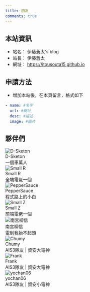```yaml
---
title: 朋友
comments: true
---
```


## 本站資訊
- 站名： 伊藤蒼太's blog
- 站長： 伊藤蒼太
- 網址： https://itousouta15.github.io

## 申請方法
- 增加本站後，在本頁留言，格式如下

~~~yml
- name: #名字
  url: #網址
  desc: #描述
  image: #圖片
~~~

## 夥伴們
<div class="friend-wrap">
  <div class="friend-item-wrap">
    <a href="https://d-sketon.github.io/" rel="external nofollow noopener noreferrer" target="_blank"></a>
    <div class="friend-icon-wrap">
      <div class="friend-icon">
        <img data-src="https://d-sketon.github.io/avatar/avatar.webp" data-sizes="auto" alt="D-Sketon" class="lazyautosizes lazyloaded" sizes="70px" src="https://d-sketon.github.io/avatar/avatar.webp">
      </div>
    </div>
    <div class="friend-info-wrap">
      <div class="friend-name">D-Sketon</div>
      <div class="friend-desc">一個車萬人</div>
    </div>
  </div>
  <div class="friend-item-wrap">
    <a href="https://smallr-portfolio.vercel.app/en" rel="external nofollow noopener noreferrer" target="_blank"></a>
    <div class="friend-icon-wrap">
      <div class="friend-icon">
        <img data-src="/img/smallR.webp" data-sizes="auto" alt="Small R" class="lazyautosizes lazyloaded" sizes="70px" src="/img/smallR.webp">
      </div>
    </div>
    <div class="friend-info-wrap">
      <div class="friend-name">Small R</div>
      <div class="friend-desc">全端電佬一個</div>
    </div>
  </div>
  <div class="friend-item-wrap">
    <a href="https://peppersauce0712.github.io/" rel="external nofollow noopener noreferrer" target="_blank"></a>
    <div class="friend-icon-wrap">
      <div class="friend-icon">
        <img data-src="/img/3.webp" data-sizes="auto" alt="PepperSauce" class="lazyautosizes lazyloaded" sizes="70px" src="/img/3.webp">
      </div>
    </div>
    <div class="friend-info-wrap">
      <div class="friend-name">PepperSauce</div>
      <div class="friend-desc">程式路上的小白</div>
    </div>
  </div>
    <div class="friend-item-wrap">
      <a href="https://yuzen9622.github.io/" rel="external nofollow noopener noreferrer" target="_blank"></a>
      <div class="friend-icon-wrap">
        <div class="friend-icon">
          <img data-src="/img/smallZ.webp" data-sizes="auto" alt="Small Z" class="lazyautosizes lazyloaded" sizes="70px" src="/img/smallZ.webp">
        </div>
      </div>
      <div class="friend-info-wrap">
        <div class="friend-name">Small Z</div>
        <div class="friend-desc">前端電佬一個</div>
      </div>
    </div>
    <div class="friend-item-wrap">
      <a href="https://nangong5421.github.io/" rel="external nofollow noopener noreferrer" target="_blank"></a>
      <div class="friend-icon-wrap">
        <div class="friend-icon">
          <img data-src="/img/南宮.webp" data-sizes="auto" alt="南宮柳信" class="lazyautosizes lazyloaded" sizes="70px" src="/img/南宮.webp">
        </div>
      </div>
      <div class="friend-info-wrap">
        <div class="friend-name">南宮柳信</div>
        <div class="friend-desc">電到我抬不起頭</div>
      </div>
    </div>
      <div class="friend-item-wrap">
      <a href="https://nangong5421.github.io/" rel="external nofollow noopener noreferrer" target="_blank"></a>
      <div class="friend-icon-wrap">
        <div class="friend-icon">
          <img data-src="https://blog.chummydns.com/images/me.png" data-sizes="auto" alt="Chumy" class="lazyautosizes lazyloaded" sizes="70px" src="https://blog.chummydns.com/images/me.png">
        </div>
      </div>
      <div class="friend-info-wrap">
        <div class="friend-name">Chumy</div>
        <div class="friend-desc">AIS3隊友 | 資安大電神</div>
     </div>
    </div>
      <div class="friend-item-wrap">
      <a href="https://frankk.uk/" rel="external nofollow noopener noreferrer" target="_blank"></a>
      <div class="friend-icon-wrap">
        <div class="friend-icon">
          <img data-src="/img/frank.webp" data-sizes="auto" alt="Frank" class="lazyautosizes lazyloaded" sizes="70px" src="/img/frank.webp">
        </div>
      </div>
      <div class="friend-info-wrap">
        <div class="friend-name">Frank</div>
        <div class="friend-desc">AIS3隊友 | 資安大電神</div>
      </div>
    </div>
      <div class="friend-item-wrap">
      <a href="https://yochan06.github.io/" rel="external nofollow noopener noreferrer" target="_blank"></a>
      <div class="friend-icon-wrap">
        <div class="friend-icon">
          <img data-src="https://yochan06.github.io/images/132590659.png" data-sizes="auto" alt="yochan06" class="lazyautosizes lazyloaded" sizes="70px" src="https://yochan06.github.io/images/132590659.png">
        </div>
      </div>
      <div class="friend-info-wrap">
        <div class="friend-name">yochan06</div>
        <div class="friend-desc">AIS3隊友 | 資安小電神</div>
      </div>
    </div>
  </div>